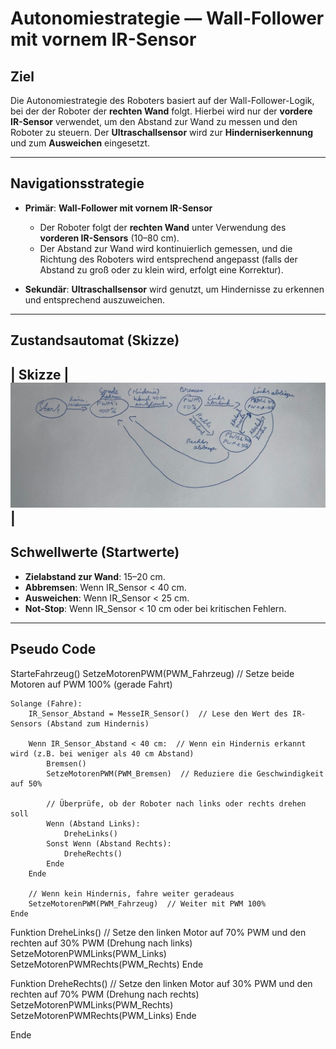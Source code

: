 # Autonomiestrategie — Wall-Follower mit vornem IR-Sensor

## Ziel
Die Autonomiestrategie des Roboters basiert auf der Wall-Follower-Logik, bei der der Roboter der **rechten Wand** folgt. Hierbei wird nur der **vordere IR-Sensor** verwendet, um den Abstand zur Wand zu messen und den Roboter zu steuern. Der **Ultraschallsensor** wird zur **Hinderniserkennung** und zum **Ausweichen** eingesetzt.

---

## Navigationsstrategie

- **Primär**: **Wall-Follower mit vornem IR-Sensor**
  - Der Roboter folgt der **rechten Wand** unter Verwendung des **vorderen IR-Sensors** (10–80 cm).
  - Der Abstand zur Wand wird kontinuierlich gemessen, und die Richtung des Roboters wird entsprechend angepasst (falls der Abstand zu groß oder zu klein wird, erfolgt eine Korrektur).

- **Sekundär**: **Ultraschallsensor** wird genutzt, um Hindernisse zu erkennen und entsprechend auszuweichen.

---

## Zustandsautomat (Skizze)


| **Skizze** |![Zustandautomat](images/Zustandsautomat.jpg)|
---

## Schwellwerte (Startwerte)

- **Zielabstand zur Wand**: 15–20 cm.
- **Abbremsen**: Wenn IR_Sensor < 40 cm.
- **Ausweichen**: Wenn IR_Sensor < 25 cm.
- **Not-Stop**: Wenn IR_Sensor < 10 cm oder bei kritischen Fehlern.

---

## Pseudo Code


StarteFahrzeug()
    SetzeMotorenPWM(PWM_Fahrzeug)  // Setze beide Motoren auf PWM 100% (gerade Fahrt)

    Solange (Fahre):
        IR_Sensor_Abstand = MesseIR_Sensor()  // Lese den Wert des IR-Sensors (Abstand zum Hindernis)

        Wenn IR_Sensor_Abstand < 40 cm:  // Wenn ein Hindernis erkannt wird (z.B. bei weniger als 40 cm Abstand)
            Bremsen()
            SetzeMotorenPWM(PWM_Bremsen)  // Reduziere die Geschwindigkeit auf 50%

            // Überprüfe, ob der Roboter nach links oder rechts drehen soll
            Wenn (Abstand Links):
                DreheLinks()
            Sonst Wenn (Abstand Rechts):
                DreheRechts()
            Ende
        Ende

        // Wenn kein Hindernis, fahre weiter geradeaus
        SetzeMotorenPWM(PWM_Fahrzeug)  // Weiter mit PWM 100%
    Ende


Funktion DreheLinks()
    // Setze den linken Motor auf 70% PWM und den rechten auf 30% PWM (Drehung nach links)
    SetzeMotorenPWMLinks(PWM_Links)
    SetzeMotorenPWMRechts(PWM_Rechts)
Ende

Funktion DreheRechts()
    // Setze den linken Motor auf 30% PWM und den rechten auf 70% PWM (Drehung nach rechts)
    SetzeMotorenPWMLinks(PWM_Rechts)
    SetzeMotorenPWMRechts(PWM_Links)
Ende

Ende
